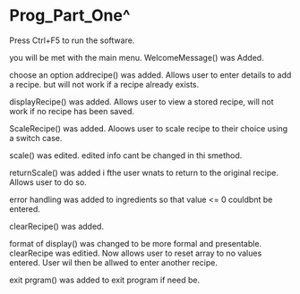 # Prog_Part_One^
Press Ctrl+F5 to run the software.

you will be met with the main menu. 
WelcomeMessage() was Added.

choose an option
addrecipe() was added. 
Allows user to enter details to add a recipe. but will not work if a recipe already exists.

displayRecipe() was added. 
Allows user to view a stored recipe, will not work if no recipe has been saved.

ScaleRecipe() was added. Aloows user to scale recipe to their choice using a switch case.

scale() was edited. edited info cant be changed in thi smethod.

returnScale() was added i fthe user wnats to return to the original recipe. Allows user to do so. 

error handling was added to ingredients so that value <= 0 couldbnt be entered.

clearRecipe() was added.

format of display() was changed to be more formal and presentable.
clearRecipe was editied. Now allows user to reset array to no values entered. User wil then be allwed to enter another recipe.

exit prgram() was added to exit program if need be.
